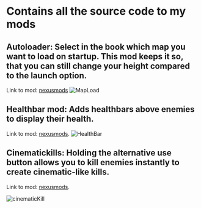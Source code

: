 # Contains all the source code to my mods 

## Autoloader: Select in the book which map you want to load on startup. This mod keeps it so, that you can still change your height compared to the launch option.
Link to mod: [nexusmods](https://www.nexusmods.com/bladeandsorcery/mods/10953)
![MapLoad](https://github.com/user-attachments/assets/38655069-5932-43b9-b987-31176f2a51ee)



## Healthbar mod: Adds healthbars above enemies to display their health.
Link to mod: [nexusmods](https://www.nexusmods.com/bladeandsorcery/mods/10967).
![HealthBar](https://github.com/user-attachments/assets/eb479c76-4f27-438c-8b62-8632bf5b80d8)


## Cinematickills: Holding the alternative use button allows you to kill enemies instantly to create cinematic-like kills. 
Link to mod: [nexusmods](https://www.nexusmods.com/bladeandsorcery/mods/11084).

![cinematicKill](https://github.com/user-attachments/assets/9619a79f-0e96-4a28-8121-094ec31d1c75)
